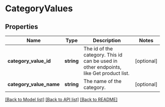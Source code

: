 # CategoryValues

## Properties
Name | Type | Description | Notes
------------ | ------------- | ------------- | -------------
**category_value_id** | **string** | The id of the category. This id can be used in other endpoints, like Get product list. | [optional] 
**category_value_name** | **string** | The name of the category. | [optional] 

[[Back to Model list]](../../README.md#documentation-for-models) [[Back to API list]](../../README.md#documentation-for-api-endpoints) [[Back to README]](../../README.md)

